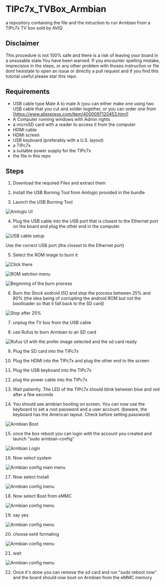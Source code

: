 # TIPc7x_TVBox_Armbian
a repository containing the file and the intruction to run Armbian from a TIPc7x TV box sold by AVIQ

## Disclaimer

This procedure is not 100% safe and there is a risk of leaving your board in a unsusable state.You have been warned.
If you encounter spelling mistake, imprecision in the steps, or any other problem with thoses instruction or file dont hesistate to open an issue or directly a pull request and if you find this tutorial useful please star this repo.

## Requirements

* USB cable type Male A to male A (you can either make one using two USB cable that you cut and solder together, or you can order one from [https://www.aliexpress.com/item/4000097120453.html]
* A Computer running windows with Admin rights
* a microSD card with a reader to access it from the computer
* HDMI cable
* HDMI screen
* USB keyboard (preferably with a U.S. layout)
* a TIPc7x
* a suitable power supply for the TIPc7x
* the file in this repo

## Steps

1) Download the required Files and extract them

2) Install the USB Burning Tool from Amlogic provided in the bundle

3) Launch the USB Burning Tool

![Amlogic UI](https://github.com/nathmo/TIPc7x_TVBox_Armbian/blob/main/Pictures/AmlogicBoot.jpg)

4) Plug the USB cable into the USB port that is closest to the Ethernet port on the board and plug the other end in the computer.

![USB cable setup](https://github.com/nathmo/TIPc7x_TVBox_Armbian/blob/main/Pictures/USBCableSetup.jpg)

Use the correct USB port (the closest to the Ethernet port)

5) Select the ROM image to burn it

![Click there](https://github.com/nathmo/TIPc7x_TVBox_Armbian/blob/main/Pictures/AmlogicImportImage.jpg)

![ROM selction menu](https://github.com/nathmo/TIPc7x_TVBox_Armbian/blob/main/Pictures/AmlogicROMSelection.jpg)

![Beginning of the burn process](https://github.com/nathmo/TIPc7x_TVBox_Armbian/blob/main/Pictures/AmlogicBurnStockAndroidBeginning.jpg)

6) Burn the Stock android ISO and stop the process between 25% and 80% (the idea being of corrupting the android ROM but not the bootloader so that it fall back to the SD card)

![Stop after 25%](https://github.com/nathmo/TIPc7x_TVBox_Armbian/blob/main/Pictures/AMLogicBurnStopCorruptFallback.jpg)

7) unplug the TV box from the USB cable

8) use Rufus to burn Armbian to an SD card

![Rufus UI with the profer image selected and the sd card ready](https://github.com/nathmo/TIPc7x_TVBox_Armbian/blob/main/Pictures/RufusReady.jpg)

9) Plug the SD card into the TIPc7x

10) Plug the HDMI into the TIPc7x and plug the other end to the screen

11) Plug the USB keyboard into the TIPc7x

12) plug the power cable into the TIPc7x

13) Wait patiently. The LED of the TIPc7x should blink between blue and red after a few seconds

14) You should see armbian booting on screen. You can now use the keyboard to set a root password and a user account. (beware, the keyboard has the American layout. Check before setting password)

![Armbian Boot](https://github.com/nathmo/TIPc7x_TVBox_Armbian/blob/main/Pictures/ArmbianBootingHDMIScreen.jpg)

15) once the box reboot you can login with the account you created and launch "sudo armbian-config"

![Armbian Login](https://github.com/nathmo/TIPc7x_TVBox_Armbian/blob/main/Pictures/ArmbianInstalleMMC.png)

16) Now select system 

![Armbian config main menu](https://github.com/nathmo/TIPc7x_TVBox_Armbian/blob/main/Pictures/ArmbianeMMC2.png)

17) Now select Install 

![Armbian config menu](https://github.com/nathmo/TIPc7x_TVBox_Armbian/blob/main/Pictures/ArmbaineMMC3.png)

18) Now select Boot from eMMC

![Armbian config menu](https://github.com/nathmo/TIPc7x_TVBox_Armbian/blob/main/Pictures/ArmbianeMMC5.png)

19) say yes

![Armbian config menu](https://github.com/nathmo/TIPc7x_TVBox_Armbian/blob/main/Pictures/ArmbianeMMC7.png)

20) choose ext4 formating

![Armbian config menu](https://github.com/nathmo/TIPc7x_TVBox_Armbian/blob/main/Pictures/ArmbaineMMC8.png)

21) wait

![Armbian config menu](https://github.com/nathmo/TIPc7x_TVBox_Armbian/blob/main/Pictures/ArmbianeMMC9.png)

22) Once it's done you can remove the sd card and run "sudo reboot now" and the board should now boot on Armbian from the eMMC memory
